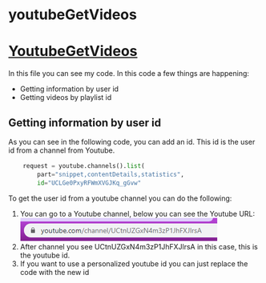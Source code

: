 # youtubeGetVideos
# [YoutubeGetVideos](https://github.com/elmiratjee/youtubeGetVideos/blob/master/test.py "Code")
In this file you can see my code. In this code a few things are happening:
* Getting information by user id
* Getting videos by playlist id 

## Getting information by user id
As you can see in the following code, you can add an id. This id is the user id from a channel from Youtube. 
```python
    request = youtube.channels().list(
        part="snippet,contentDetails,statistics",
        id="UCLGe0PxyRFWmXVGJKq_gGvw"
```
To get the user id from a youtube channel you can do the following:
1. You can go to a Youtube channel, below you can see the Youtube URL:
![alt text](https://github.com/elmiratjee/youtubeGetVideos/blob/master/image.png "Logo Title Text 1")
2. After channel you see UCtnUZGxN4m3zP1JhFXJlrsA in this case, this is the youtube id.
3. If you want to use a personalized youtube id you can just replace the code with the new id


